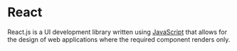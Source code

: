 # React

React.js is a UI development library written using [JavaScript](/wiki/Javascript) that allows for the design of web applications where the required component renders only.